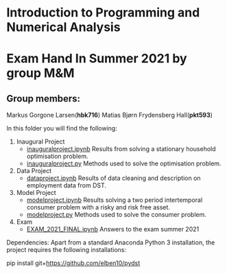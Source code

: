 # Introduction to Programming and Numerical Analysis
# Exam Hand In Summer 2021 by group M&M

## Group members:

Markus Gorgone Larsen(**hbk716**)
Matias Bjørn Frydensberg Hall(**pkt593**)

In this folder you will find the following:

1. Inaugural Project
    * [inauguralproject.ipynb](inauguralproject.ipynb) Results from solving a stationary household optimisation problem.
    * [inauguralproject.py](inauguralproject.py) Methods used to solve the optimisation problem.
2. Data Project
    * [dataproject.ipynb](dataproject.ipynb) Results of data cleaning and description on employment data from DST.
3. Model Project
    * [modelproject.ipynb](modelproject.ipynb) Results solving a two period intertemporal consumer problem with a risky and risk free asset.
    * [modelproject.py](modelproject.py) Methods used to solve the consumer problem.
4. Exam
    * [EXAM_2021_FINAL.ipynb](EXAM_2021_FINAL.ipynb) Answers to the exam summer 2021



Dependencies: Apart from a standard Anaconda Python 3 installation, the project requires the following installations:

pip install git+https://github.com/elben10/pydst